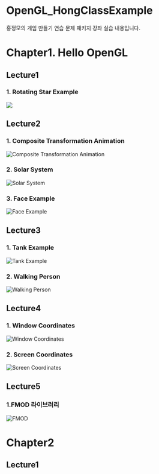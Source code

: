 # OpenGL_HongClassExample
홍정모의 게임 만들기 연습 문제 패키지 강좌 실습 내용입니다.

# Chapter1. Hello OpenGL
## Lecture1
### 1. Rotating Star Example
![](OpenGL_HongClassExample/Chapter1/Lecture1/Screenshots/RotatingStarExample.gif)

## Lecture2
### 1. Composite Transformation Animation
![Composite Transformation Animation](OpenGL_HongClassExample/Chapter1/Lecture1/Screenshots/CompositeTransformation.gif)

### 2. Solar System
![Solar System](OpenGL_HongClassExample/Chapter1/Lecture1/Screenshots/SolarSystem.gif)

### 3. Face Example
![Face Example](OpenGL_HongClassExample/Chapter1/Lecture1/Screenshots/FaceExample.PNG)

## Lecture3
### 1. Tank Example
![Tank Example](OpenGL_HongClassExample/Chapter1/Lecture1/Screenshots/TankExample.gif)

### 2. Walking Person
![Walking Person](OpenGL_HongClassExample/Chapter1/Lecture1/Screenshots/WalkingPerson.gif)

## Lecture4
### 1. Window Coordinates
![Window Coordinates](OpenGL_HongClassExample/Chapter1/Lecture1/Screenshots/WindowCoordinates.gif)

### 2. Screen Coordinates
![Screen Coordinates](OpenGL_HongClassExample/Chapter1/Lecture1/Screenshots/ScreenCoordinates.gif)

## Lecture5
### 1.FMOD 라이브러리
![FMOD](OpenGL_HongClassExample/Chapter1/Lecture1/Screenshots/FMOD.PNG)

# Chapter2

## Lecture1
###

![]()
